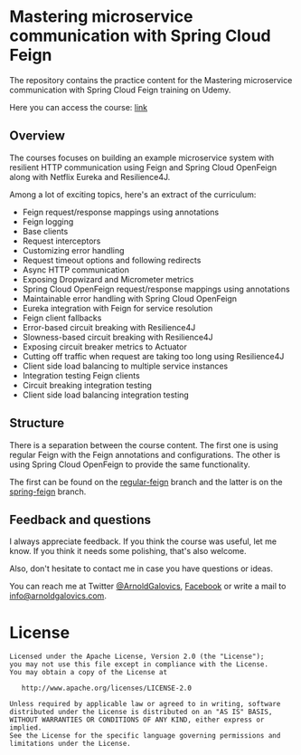# Mastering microservice communication with Spring Cloud Feign
The repository contains the practice content for the Mastering microservice communication with Spring Cloud Feign training on Udemy.

Here you can access the course: [link](https://www.udemy.com/course/mastering-microservice-communication-with-spring-cloud-feign/?referralCode=437693FE520ABDF6F4E3)

## Overview
The courses focuses on building an example microservice system with resilient HTTP communication using Feign and Spring Cloud OpenFeign along with Netflix Eureka and Resilience4J.

Among a lot of exciting topics, here's an extract of the curriculum: 
* Feign request/response mappings using annotations
* Feign logging
* Base clients
* Request interceptors
* Customizing error handling
* Request timeout options and following redirects
* Async HTTP communication
* Exposing Dropwizard and Micrometer metrics
* Spring Cloud OpenFeign request/response mappings using annotations
* Maintainable error handling with Spring Cloud OpenFeign
* Eureka integration with Feign for service resolution
* Feign client fallbacks
* Error-based circuit breaking with Resilience4J
* Slowness-based circuit breaking with Resilience4J
* Exposing circuit breaker metrics to Actuator
* Cutting off traffic when request are taking too long using Resilience4J
* Client side load balancing to multiple service instances
* Integration testing Feign clients
* Circuit breaking integration testing
* Client side load balancing integration testing

## Structure
There is a separation between the course content. The first one is using regular Feign with the Feign annotations and configurations. The other is using Spring Cloud OpenFeign to provide the same functionality.

The first can be found on the [regular-feign](https://github.com/galovics/mastering-feign-practice/tree/regular-feign) branch and the latter is on the [spring-feign](https://github.com/galovics/mastering-feign-practice/tree/spring-feign) branch.

## Feedback and questions
I always appreciate feedback. If you think the course was useful,
let me know. If you think it needs some polishing, that's also welcome.

Also, don't hesitate to contact me in case you have questions or ideas.

You can reach me at Twitter [@ArnoldGalovics](https://twitter.com/ArnoldGalovics), [Facebook](https://www.facebook.com/arnold.galovics.engineer)
or write a mail to [info@arnoldgalovics.com](mailto:info@arnoldgalovics.com).

# License
```text
Licensed under the Apache License, Version 2.0 (the "License");
you may not use this file except in compliance with the License.
You may obtain a copy of the License at

   http://www.apache.org/licenses/LICENSE-2.0

Unless required by applicable law or agreed to in writing, software
distributed under the License is distributed on an "AS IS" BASIS,
WITHOUT WARRANTIES OR CONDITIONS OF ANY KIND, either express or implied.
See the License for the specific language governing permissions and
limitations under the License.
```